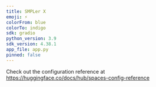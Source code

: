 ```yaml
---
title: SMPLer X
emoji: ⚡
colorFrom: blue
colorTo: indigo
sdk: gradio
python_version: 3.9
sdk_version: 4.38.1
app_file: app.py
pinned: false
---
```


Check out the configuration reference at https://huggingface.co/docs/hub/spaces-config-reference